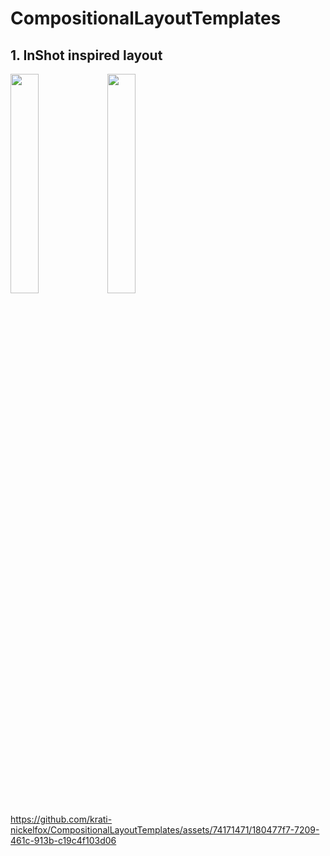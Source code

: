 # CompositionalLayoutTemplates

## 1. InShot inspired layout

<img src="https://github.com/krati-nickelfox/CompositionalLayoutTemplates/assets/74171471/3d98ab03-5004-4d4a-b60a-53327c8ac126" width="30%" height="30%">

<img src="https://github.com/krati-nickelfox/CompositionalLayoutTemplates/assets/74171471/c850dd54-014d-4049-beaf-06b45536c82b" width="30%" height="30%">

https://github.com/krati-nickelfox/CompositionalLayoutTemplates/assets/74171471/180477f7-7209-461c-913b-c19c4f103d06


